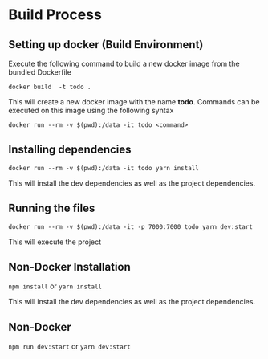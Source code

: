 # Build Process

## Setting up docker (Build Environment)

Execute the following command to build a new docker image from the bundled Dockerfile

`docker build  -t todo .`

This will create a new docker image with the name **todo**.
Commands can be executed on this image using the following syntax

`docker run --rm -v $(pwd):/data -it todo <command>`

## Installing dependencies

`docker run --rm -v $(pwd):/data -it todo yarn install`

This will install the dev dependencies as well as the project dependencies.


## Running the files

`docker run --rm -v $(pwd):/data -it -p 7000:7000 todo yarn dev:start`

This will execute the project

## Non-Docker Installation

`npm install` or `yarn install`

This will install the dev dependencies as well as the project dependencies.

## Non-Docker

`npm run dev:start` or `yarn dev:start`